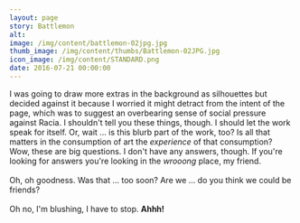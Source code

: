 ```yaml
---
layout: page
story: Battlemon
alt:
image: /img/content/battlemon-02jpg.jpg
thumb_image: /img/content/thumbs/Battlemon-02JPG.jpg
icon_image: /img/content/STANDARD.png
date: 2016-07-21 00:00:00
---
```



I was going to draw more extras in the background as silhouettes but decided against it because I worried it might detract from the intent of the page, which was to suggest an overbearing sense of social pressure against Racia. I shouldn't tell you these things, though. I should let the work speak for itself. Or, wait … is this blurb part of the work, too? Is all that matters in the consumption of art the *experience* of that consumption? Wow, these are big questions. I don't have any answers, though. If you're looking for answers you're looking in the *wrooong* place, my friend.
<br>
<br>Oh, oh goodness. Was that … too soon? Are we … do you think we could be friends?
<br>
<br>Oh no, I'm blushing, I have to stop. **Ahhh!**